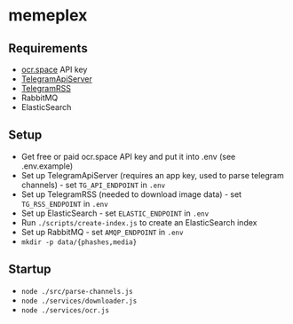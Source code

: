 # memeplex

## Requirements

- [ocr.space](https://ocr.space) API key
- [TelegramApiServer](https://github.com/xtrime-ru/TelegramApiServer)
- [TelegramRSS](https://github.com/xtrime-ru/TelegramRSS)
- RabbitMQ
- ElasticSearch

## Setup

- Get free or paid ocr.space API key and put it into .env (see .env.example)
- Set up TelegramApiServer (requires an app key, used to parse telegram channels) - set `TG_API_ENDPOINT` in `.env`
- Set up TelegramRSS (needed to download image data) - set `TG_RSS_ENDPOINT` in `.env`
- Set up ElasticSearch - set `ELASTIC_ENDPOINT` in `.env`
- Run `./scripts/create-index.js` to create an ElasticSearch index
- Set up RabbitMQ - set `AMQP_ENDPOINT` in `.env`
- `mkdir -p data/{phashes,media}`

## Startup

- `node ./src/parse-channels.js`
- `node ./services/downloader.js`
- `node ./services/ocr.js`
